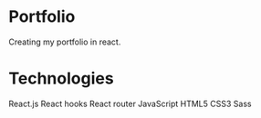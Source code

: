 # Portfolio 
Creating my portfolio in react.


# Technologies
React.js
React hooks
React router
JavaScript
HTML5
CSS3
Sass

